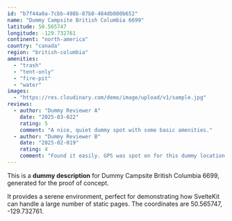 ```yaml
---
id: "b7f44a0a-7cbb-498b-87b0-484db080b652"
name: "Dummy Campsite British Columbia 6699"
latitude: 50.565747
longitude: -129.732761
continent: "north-america"
country: "canada"
region: "british-columbia"
amenities:
  - "trash"
  - "tent-only"
  - "fire-pit"
  - "water"
images:
  - "https://res.cloudinary.com/demo/image/upload/v1/sample.jpg"
reviews:
  - author: "Dummy Reviewer A"
    date: "2025-03-022"
    rating: 5
    comment: "A nice, quiet dummy spot with some basic amenities."
  - author: "Dummy Reviewer B"
    date: "2025-02-019"
    rating: 4
    comment: "Found it easily. GPS was spot on for this dummy location."
---
```


This is a **dummy description** for Dummy Campsite British Columbia 6699, generated for the proof of concept.

It provides a serene environment, perfect for demonstrating how SvelteKit can handle a large number of static pages. The coordinates are 50.565747, -129.732761.
